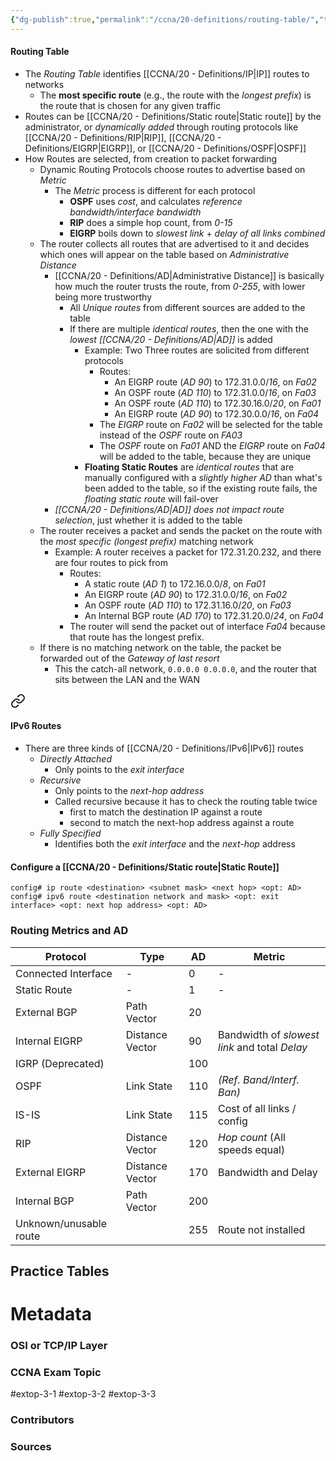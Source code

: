 ```yaml
---
{"dg-publish":true,"permalink":"/ccna/20-definitions/routing-table/","tags":["defs_ccna"],"created":"2023-11-05T10:55:11.000-08:00","updated":"2023-11-19T12:05:53.386-08:00"}
---
```


#### Routing Table
- The *Routing Table* identifies [[CCNA/20 - Definitions/IP\|IP]] routes to networks
	- The **most specific route** (e.g., the route with the *longest prefix*) is the route that is chosen for any given traffic
- Routes can be [[CCNA/20 - Definitions/Static route\|Static route]] by the administrator, or *dynamically added* through routing protocols like [[CCNA/20 - Definitions/RIP\|RIP]], [[CCNA/20 - Definitions/EIGRP\|EIGRP]], or [[CCNA/20 - Definitions/OSPF\|OSPF]]
- How Routes are selected, from creation to packet forwarding
	- Dynamic Routing Protocols choose routes to advertise based on *Metric*
		- The *Metric* process is different for each protocol
			- **OSPF** uses *cost*, and calculates *reference bandwidth/interface bandwidth*
			- **RIP** does a simple hop count, from *0-15*
			- **EIGRP** boils down to *slowest link* + *delay of all links combined*
	- The router collects all routes that are advertised to it and decides which ones will appear on the table based on *Administrative Distance*
		- [[CCNA/20 - Definitions/AD\|Administrative Distance]] is basically how much the router trusts the route, from *0-255*, with lower being more trustworthy
			- All *Unique routes* from different sources are added to the table
			- If there are multiple *identical routes*, then the one with the *lowest [[CCNA/20 - Definitions/AD\|AD]]* is added
				- Example: Two Three routes are solicited from different protocols
					- Routes:
						- An EIGRP route (*AD 90*) to 172.31.0.0/*16*, on *Fa02*
						- An OSPF route (*AD 110*) to 172.31.0.0/*16*, on *Fa03*
						- An OSPF route (*AD 110*) to 172.30.16.0/*20*, on *Fa01*
						- An EIGRP route (*AD 90*) to 172.30.0.0/*16*, on *Fa04*
					- The *EIGRP* route on *Fa02* will be selected for the table instead of the *OSPF* route on *FA03*
					- The *OSPF* route on *Fa01* AND the *EIGRP* route on *Fa04* will be added to the table, because they are unique
				- **Floating Static Routes** are *identical routes* that are manually configured with a *slightly higher AD* than what's been added to the table, so if the existing route fails, the *floating static route* will fail-over
		- *[[CCNA/20 - Definitions/AD\|AD]] does not impact route selection*, just whether it is added to the table
	- The router receives a packet and sends the packet on the route with the *most specific (longest prefix)* matching network
		- Example: A router receives a packet for 172.31.20.232, and there are four routes to pick from
			- Routes:
				- A static route (*AD 1*) to 172.16.0.0/*8*, on *Fa01*
				- An EIGRP route (*AD 90*) to 172.31.0.0/*16*, on *Fa02*
				- An OSPF route (*AD 110*) to 172.31.16.0/*20*, on *Fa03*
				- An Internal BGP route (*AD 170*) to 172.31.20.0/*24*, on *Fa04*
			- The router will send the packet out of interface *Fa04* because that route has the longest prefix.
	- If there is no matching network on the table, the packet be forwarded out of the *Gateway of last resort*
		- This the catch-all network, `0.0.0.0 0.0.0.0`, and the router that sits between the LAN and the WAN


<div class="transclusion internal-embed is-loaded"><a class="markdown-embed-link" href="/ccna/20-definitions/static-route/#i-pv6-routes" aria-label="Open link"><svg xmlns="http://www.w3.org/2000/svg" width="24" height="24" viewBox="0 0 24 24" fill="none" stroke="currentColor" stroke-width="2" stroke-linecap="round" stroke-linejoin="round" class="svg-icon lucide-link"><path d="M10 13a5 5 0 0 0 7.54.54l3-3a5 5 0 0 0-7.07-7.07l-1.72 1.71"></path><path d="M14 11a5 5 0 0 0-7.54-.54l-3 3a5 5 0 0 0 7.07 7.07l1.71-1.71"></path></svg></a><div class="markdown-embed">



#### IPv6 Routes
- There are three kinds of [[CCNA/20 - Definitions/IPv6\|IPv6]] routes
	- *Directly Attached*
		- Only points to the *exit interface*
	- *Recursive*
		- Only points to the *next-hop address*
		- Called recursive because it has to check the routing table twice
			- first to match the destination IP against a route
			- second to match the next-hop address against a route
	- *Fully Specified*
		- Identifies both the *exit interface* and the *next-hop* address


</div></div>


#### Configure a [[CCNA/20 - Definitions/Static route\|Static Route]]
`config# ip route <destination> <subnet mask> <next hop> <opt: AD>`
`config# ipv6 route <destination network and mask> <opt: exit interface> <opt: next hop address> <opt: AD>  `


### Routing Metrics and AD
| Protocol               | Type            | AD  | Metric                                           |
| ---------------------- | --------------- | --- | ------------------------------------------------ |
| Connected Interface    | -               | 0   | -                                                |
| Static Route           | -               | 1   | -                                                |
| External BGP           | Path Vector     | 20  |                                                  |
| Internal EIGRP         | Distance Vector | 90  | Bandwidth of *slowest link* and total *Delay*        |
| IGRP (Deprecated)      |                 | 100 |                                                  |
| OSPF                   | Link State      | 110 | *(Ref. Band/Interf. Ban)* |
| IS-IS                  | Link State      | 115 | Cost of all links / config                       |
| RIP                    | Distance Vector | 120 | *Hop count* (All speeds equal)                     |
| External EIGRP         | Distance Vector | 170 | Bandwidth and Delay                              |
| Internal BGP           | Path Vector     | 200 |                                                  |
| Unknown/unusable route |                 | 255 | Route not installed                              |

## Practice Tables






# Metadata
### OSI or TCP/IP Layer

### CCNA Exam Topic
#extop-3-1 #extop-3-2 #extop-3-3 
### Contributors

### Sources
